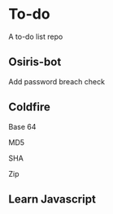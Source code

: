 # To-do
A to-do list repo

## Osiris-bot

Add password breach check

## Coldfire

Base 64 

MD5

SHA

Zip

## Learn Javascript
